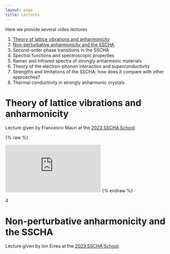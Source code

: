 ```yaml
---
layout: page
title: Lectures
---
```


Here we provide several video lectures 

1. [Theory of lattice vibrations and anharmonicity](Theory-of-lattice-vibrations-and-anharmonicity)
2. [Non-perturbative anharmonicity and the SSCHA](Non-perturbative-anharmonicity-and-the-SSCHA)
3. Second-order phase transitions in the SSCHA
4. Spectral functions and spectroscopic properties
5. Raman and Infrared spectra of strongly anharmonic materials
6. Theory of the electron-phonon interaction and superconductivity
7. Strengths and limitations of the SSCHA: how does it compare with other approaches?
8. Thermal conductivity in strongly anharmonic crystals

<a name="Theory-of-lattice-vibrations-and-anharmonicity"></a>
# Theory of lattice vibrations and anharmonicity

Lecture given by Francesco Mauri at the [2023 SSCHA School](http://sscha.eu/Schools/2023/home/):

{% raw %}
<iframe src="https://www.youtube.com/watch?v=Ja1KG6FBPNA" frameborder="0">        </iframe>
{% endraw %}

4

<a name="Non-perturbative-anharmonicity-and-the-SSCHA"></a>
# Non-perturbative anharmonicity and the SSCHA

Lecture given by Ion Errea at the [2023 SSCHA School](http://sscha.eu/Schools/2023/home/):
